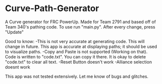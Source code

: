 # Curve-Path-Generator


A Curve generator for FRC PowerUp. Made for Team 2791 and based off of Team 340's pathing code.
To use run "main.py".
After every change, press "Update"


Good to know:
-This is not very accurate at generating code. This will change in future. This app is accurate at displaying paths; it should be used to visualize paths.
-Copy and Paste is not supported (Working on that). Code is written to "code.txt". You can copy it there. It is okay to delete "code.txt" to clear all text.
-Reset Button doesn't work
-Alliance selection doesnt work


This app was not tested extensively. Let me know of bugs and glitches.